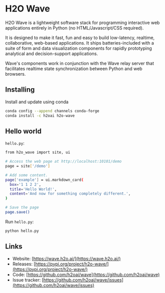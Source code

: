 H2O Wave
========

H2O Wave is a lightweight software stack for programming interactive web applications
entirely in Python (no HTML/Javascript/CSS required).

It is designed to make it fast, fun and easy to build low-latency, realtime,
collaborative, web-based applications. It ships batteries-included with
a suite of form and data visualization components for rapidly prototyping
analytical and decision-support applications.

Wave's components work in conjunction with the Wave relay server that facilitates
realtime state synchronization between Python and web browsers.

Installing
----------

Install and update using conda

```bash
conda config --append channels conda-forge
conda install -c h2oai h2o-wave
```

Hello world
-----------

`hello.py`:

```bash
from h2o_wave import site, ui

# Access the web page at http://localhost:10101/demo
page = site['/demo']

# Add some content.
page['example'] = ui.markdown_card(
  box='1 1 2 2',
  title='Hello World!',
  content='And now for something completely different.',
)

# Save the page
page.save()
```

Run `hello.py`:

```bash
python hello.py
```

Links
-----

- Website: [https://wave.h2o.ai/](https://wave.h2o.ai/)
- Releases: [https://pypi.org/project/h2o-wave/](https://pypi.org/project/h2o-wave/)
- Code: [https://github.com/h2oai/wave](https://github.com/h2oai/wave)
- Issue tracker: [https://github.com/h2oai/wave/issues](https://github.com/h2oai/wave/issues)
